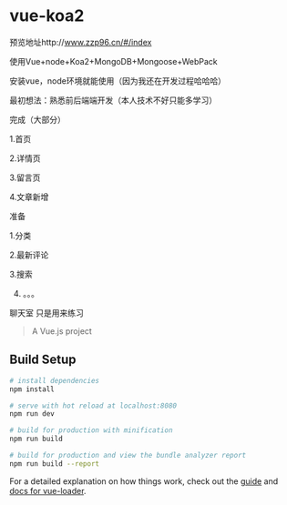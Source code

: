 # vue-koa2
预览地址http://www.zzp96.cn/#/index

使用Vue+node+Koa2+MongoDB+Mongoose+WebPack

安装vue，node环境就能使用（因为我还在开发过程哈哈哈）

最初想法：熟悉前后端端开发（本人技术不好只能多学习）

完成（大部分）

1.首页

2.详情页

3.留言页

4.文章新增


准备

1.分类

2.最新评论

3.搜索

4. 。。。

聊天室
只是用来练习


> A Vue.js project

## Build Setup

``` bash
# install dependencies
npm install

# serve with hot reload at localhost:8080
npm run dev

# build for production with minification
npm run build

# build for production and view the bundle analyzer report
npm run build --report
```

For a detailed explanation on how things work, check out the [guide](http://vuejs-templates.github.io/webpack/) and [docs for vue-loader](http://vuejs.github.io/vue-loader).
